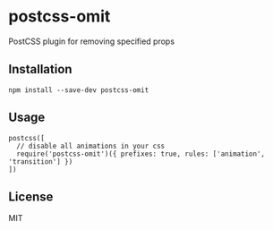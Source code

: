 # postcss-omit

PostCSS plugin for removing specified props

## Installation

```
npm install --save-dev postcss-omit
```

## Usage

```
postcss([
  // disable all animations in your css
  require('postcss-omit')({ prefixes: true, rules: ['animation', 'transition'] })
])
```

## License
MIT
